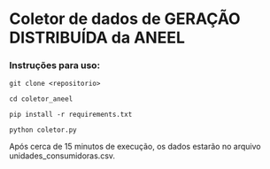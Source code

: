 # Coletor de dados de GERAÇÃO DISTRIBUÍDA da ANEEL

### Instruções para uso:
`git clone <repositorio>`

`cd coletor_aneel`

`pip install -r requirements.txt`

`python coletor.py`

Após cerca de 15 minutos de execução, os dados estarão no arquivo unidades_consumidoras.csv.

